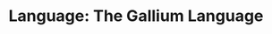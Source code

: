 ---
title: "Language: The Gallium Language"
layout: single
permalink: /articles/language
sidebar:
  nav: "articles"
---